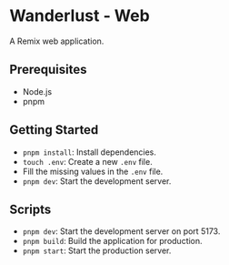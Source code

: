 # Wanderlust - Web

A Remix web application.

## Prerequisites

- Node.js
- pnpm

## Getting Started

- `pnpm install`: Install dependencies.
- `touch .env`: Create a new `.env` file.
- Fill the missing values in the `.env` file.
- `pnpm dev`: Start the development server.

## Scripts

- `pnpm dev`: Start the development server on port 5173.
- `pnpm build`: Build the application for production.
- `pnpm start`: Start the production server.
